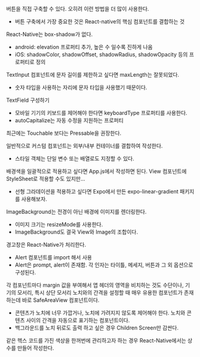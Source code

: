 버튼을 직접 구축할 수 있다. 오히려 이런 방법을 더 많이 사용한다.
- 버튼 구축에서 가장 중요한 것은 React-native의 핵심 컴포넌트를 결합하는 것

React-Native는 box-shadow가 없다.
- android: elevation 프로퍼티 추가, 높은 수 일수록 진하게 나옴
- iOS: shadowColor, shadowOffset, shadowRadius, shadowOpacity 등의 프로퍼티로 정의

TextInput 컴포넌트에 문자 길이를 제한하고 싶다면 maxLength는 잘못되었다.
- 숫자 타입을 사용하는 자리에 문자 타입을 사용했기 때문이다.

TextField 구성하기
- 모바일 기기의 키보드를 제어해야 한다면 keyboardType 프로퍼티를 사용한다.
- autoCapitalize는 자동 수정을 지원하는 프로퍼티

최근에는 Touchable 보다는 Pressable을 권장한다.

일반적으로 커스텀 컴포넌트는 외부/내부 컨테이너를 결합하여 작성한다.
- 스타일 객체는 단일 변수 또는 배열로도 지정할 수 있다.

배경색을 일괄적으로 적용하고 싶다면 App.js에서 작성하면 된다. View 컴포넌트에 StyleSheet로 적용할 수도 있지만...
- 선형 그라데이션을 적용하고 싶다면 Expo에서 만든 expo-linear-gradient 패키지를 사용해보자.

ImageBackground는 전경이 아닌 배경에 이미지를 렌더링한다.
- 이미지 크기는 resizeMode를 사용한다.
- ImageBackground도 결국 View와 Image의 조합이다.

경고창은 React-Native가 처리한다.
- Alert 컴포넌트를 import 해서 사용
- Alert은 prompt, alert이 존재함. 각 인자는 타이틀, 메세지, 버튼과 그 외 옵션으로 구성된다.

각 컴포넌트마다 margin 값을 부여해서 앱 헤더의 영역을 비치하는 것도 수단이나, 기기의 모서리, 특시 상단 모서리 노치와의 간격을 설정할 때 매우 유용한 컴포넌트가 존재하는데 바로 SafeAreaView 컴포넌트이다.
- 콘텐츠가 노치에 너무 가깝거나, 노치에 가려지지 않도록 제어해야 한다. 노치와 콘텐츠 사이의 간격을 자동으로 표기하는 컴포넌트이다.
- 백그라운드를 노치 뒤로도 출력 하고 싶은 경우 Children Screen만 감싼다.

같은 헥스 코드를 가진 색상을 한꺼번에 관리하고자 하는 경우 React-Native에서는 상수를 만들어 작성한다.